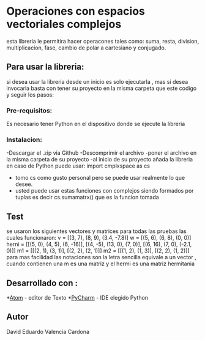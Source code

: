 # Operaciones con espacios vectoriales complejos

esta libreria le permitira hacer operacones tales como: suma, resta, division,  multiplicacion, fase, cambio de polar a cartesiano y conjugado.

## Para usar la libreria:

si desea usar la libreria desde un inicio es solo ejecutarla , mas si desea invocarla
basta con tener su proyecto en la misma carpeta que este codigo y seguir los pasos:


### Pre-requisitos:

Es necesario tener Python en el dispositivo donde se ejecute la libreria

### Instalacion:

-Descargar el .zip via Github
-Descomprimir el archivo
-poner el archivo en la misma carpeta de su proyecto
-al inicio de su proyecto añada la libreria en caso de Python puede usar:
import cmplxspace as cs
- tomo cs como gusto personal pero se puede usar realmente lo que desee.
- usted puede usar estas funciones con complejos siendo formados por tuplas es
decir cs.sumamatrx() que es la funcion tomada

## Test
se usaron los siguientes vectores y matrices para todas las pruebas las cuales funcionaron:
v = [(3, 7), (8, 9), (3.4, -7.8)]
w = [(5, 6), (6, 8), (0, 0)]
herni = [[(5, 0), (4, 5), (6, -16)], [(4, -5), (13, 0), (7, 0)], [(6, 16), (7, 0), (-2.1, 0)]]
m1 = [[(2, 1), (3, 1)], [(2, 2), (2, 1)]]
m2 = [[(1, 2), (1, 3)], [(2, 2), (1, 2)]]
para mas facilidad las notaciones son la letra sencilla equivale a un vector , cuando
contienen una m es una matriz y el hermi es una matriz hermitania

## Desarrollado con :

*[Atom](https://atom.io) - editor de Texto
*[PyCharm](https://www.jetbrains.com/es-es/pycharm/) - IDE elegido Python
## Autor

David Eduardo Valencia Cardona
